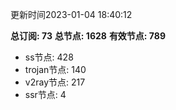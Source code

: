 更新时间2023-01-04 18:40:12

**总订阅: 73**
**总节点: 1628**
**有效节点: 789**
- ss节点: 428
- trojan节点: 140
- v2ray节点: 217
- ssr节点: 4
